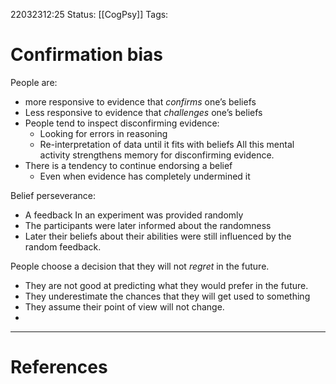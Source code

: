 22032312:25
Status:  [[CogPsy]] 
Tags: 

# Confirmation bias

People are:
- more responsive to evidence that *confirms* one’s beliefs
- Less responsive to evidence that *challenges* one’s beliefs
- People tend to inspect disconfirming evidence:
	- Looking for errors in reasoning
	- Re-interpretation of data until it fits with beliefs
	All this mental activity strengthens memory for disconfirming evidence. 
- There is a tendency to continue endorsing a belief 
	- Even when evidence has completely undermined it

Belief perseverance:
- A feedback In an experiment was provided randomly
- The participants were later informed about the randomness
- Later their beliefs about their abilities were still influenced by the random feedback. 

People choose a decision that they will not *regret* in the future. 
- They are not good at predicting what they would prefer in the future.
- They underestimate the chances that they will get used to something
- They assume their point of view will not change.
- 



---
# References